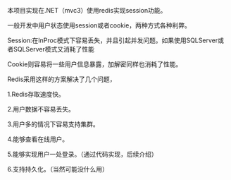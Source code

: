 本项目实现在.NET（mvc3）使用redis实现session功能。

一般开发中用户状态使用session或者cookie，两种方式各种利弊。

Session:在InProc模式下容易丢失，并且引起并发问题。如果使用SQLServer或者SQLServer模式又消耗了性能

Cookie则容易将一些用户信息暴露，加解密同样也消耗了性能。

Redis采用这样的方案解决了几个问题，

1.Redis存取速度快。

2.用户数据不容易丢失。

3.用户多的情况下容易支持集群。

4.能够查看在线用户。

5.能够实现用户一处登录。（通过代码实现，后续介绍）

6.支持持久化。（当然可能没什么用）



